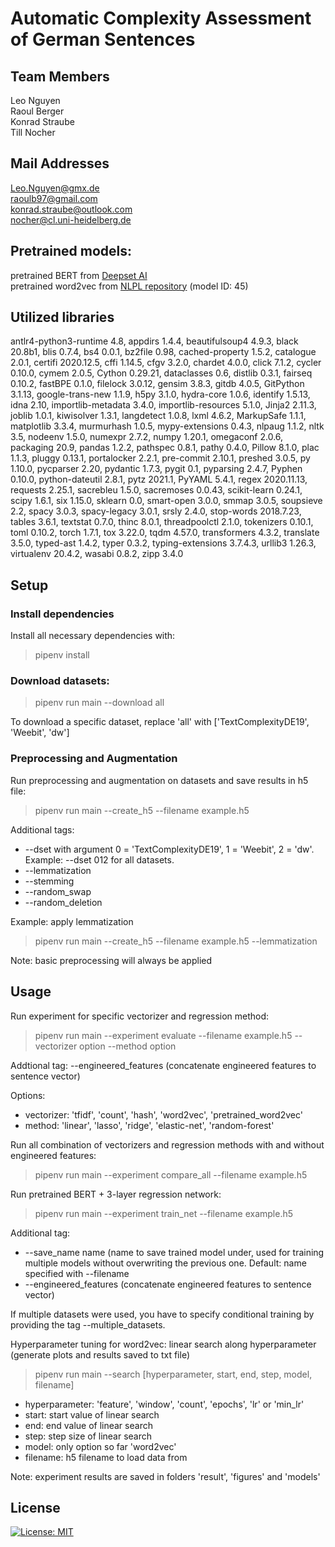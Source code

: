 # Automatic Complexity Assessment of German Sentences
## Team Members
Leo Nguyen </br>
Raoul Berger </br>
Konrad Straube </br>
Till Nocher </br>

## Mail Addresses
Leo.Nguyen@gmx.de </br>
raoulb97@gmail.com </br>
konrad.straube@outlook.com </br>
nocher@cl.uni-heidelberg.de </br>


## Pretrained models:
pretrained BERT from [Deepset AI](https://deepset.ai/german-bert) </br>
pretrained word2vec from [NLPL repository](http://vectors.nlpl.eu/repository/) (model ID: 45)

## Utilized libraries

antlr4-python3-runtime 4.8,
appdirs 1.4.4,
beautifulsoup4 4.9.3,
black 20.8b1,
blis 0.7.4,
bs4 0.0.1,
bz2file 0.98,
cached-property 1.5.2,
catalogue 2.0.1,
certifi 2020.12.5,
cffi 1.14.5,
cfgv 3.2.0,
chardet 4.0.0,
click 7.1.2,
cycler 0.10.0,
cymem 2.0.5,
Cython 0.29.21,
dataclasses 0.6,
distlib 0.3.1,
fairseq 0.10.2,
fastBPE 0.1.0,
filelock 3.0.12,
gensim 3.8.3,
gitdb 4.0.5,
GitPython 3.1.13,
google-trans-new 1.1.9,
h5py 3.1.0,
hydra-core 1.0.6,
identify 1.5.13,
idna 2.10,
importlib-metadata 3.4.0,
importlib-resources 5.1.0,
Jinja2 2.11.3,
joblib 1.0.1,
kiwisolver 1.3.1,
langdetect 1.0.8,
lxml 4.6.2,
MarkupSafe 1.1.1,
matplotlib 3.3.4,
murmurhash 1.0.5,
mypy-extensions 0.4.3,
nlpaug 1.1.2,
nltk 3.5,
nodeenv 1.5.0,
numexpr 2.7.2,
numpy 1.20.1,
omegaconf 2.0.6,
packaging 20.9,
pandas 1.2.2,
pathspec 0.8.1,
pathy 0.4.0,
Pillow 8.1.0,
plac 1.1.3,
pluggy 0.13.1,
portalocker 2.2.1,
pre-commit 2.10.1,
preshed 3.0.5,
py 1.10.0,
pycparser 2.20,
pydantic 1.7.3,
pygit 0.1,
pyparsing 2.4.7,
Pyphen 0.10.0,
python-dateutil 2.8.1,
pytz 2021.1,
PyYAML 5.4.1,
regex 2020.11.13,
requests 2.25.1,
sacrebleu 1.5.0,
sacremoses 0.0.43,
scikit-learn 0.24.1,
scipy 1.6.1,
six 1.15.0,
sklearn 0.0,
smart-open 3.0.0,
smmap 3.0.5,
soupsieve 2.2,
spacy 3.0.3,
spacy-legacy 3.0.1,
srsly 2.4.0,
stop-words 2018.7.23,
tables 3.6.1,
textstat 0.7.0,
thinc 8.0.1,
threadpoolctl 2.1.0,
tokenizers 0.10.1,
toml 0.10.2,
torch 1.7.1,
tox 3.22.0,
tqdm 4.57.0,
transformers 4.3.2,
translate 3.5.0,
typed-ast 1.4.2,
typer 0.3.2,
typing-extensions 3.7.4.3,
urllib3 1.26.3,
virtualenv 20.4.2,
wasabi 0.8.2,
zipp 3.4.0


## Setup

### Install dependencies
Install all necessary dependencies with:

> pipenv install 

### Download datasets: 

> pipenv run main --download all

To download a specific dataset, replace 'all' with ['TextComplexityDE19', 'Weebit', 'dw']

### Preprocessing and Augmentation
Run preprocessing and augmentation on datasets and save results in h5 file:

> pipenv run main --create_h5 --filename example.h5 

Additional tags: 
- --dset with argument 0 = 'TextComplexityDE19', 1 = 'Weebit', 2 = 'dw'. Example: --dset 012 for all datasets.
- --lemmatization
- --stemming
- --random_swap
- --random_deletion

Example: apply lemmatization

> pipenv run main --create_h5 --filename example.h5 --lemmatization

Note: basic preprocessing will always be applied 


## Usage

Run experiment for specific vectorizer and regression method:

> pipenv run main --experiment evaluate --filename example.h5 --vectorizer option --method option 

Addtional tag: --engineered_features (concatenate engineered features to sentence vector)

Options:

- vectorizer: 'tfidf', 'count', 'hash', 'word2vec', 'pretrained_word2vec'
- method: 'linear', 'lasso', 'ridge', 'elastic-net', 'random-forest' 

Run all combination of vectorizers and regression methods with and without engineered features:

> pipenv run main --experiment compare_all --filename example.h5

Run pretrained BERT + 3-layer regression network:

> pipenv run main --experiment train_net --filename example.h5

Additional tag: 
- --save_name name (name to save trained model under, used for training multiple models without overwriting the previous one. Default: name specified with --filename
- --engineered_features (concatenate engineered features to sentence vector)

If multiple datasets were used, you have to specify conditional training by providing the tag --multiple_datasets.

Hyperparameter tuning for word2vec: linear search along hyperparameter (generate plots and results saved to txt file)

> pipenv run main --search [hyperparameter, start, end, step, model, filename]

- hyperparameter: 'feature', 'window', 'count', 'epochs', 'lr' or 'min_lr' </br>
- start: start value of linear search </br>
- end: end value of linear search </br>
- step: step size of linear search </br>
- model: only option so far 'word2vec' </br>
- filename: h5 filename to load data from </br>

Note: experiment results are saved in folders 'result', 'figures' and 'models'

## License

[![License: MIT](https://img.shields.io/badge/License-MIT-yellow.svg)](https://opensource.org/licenses/MIT)







